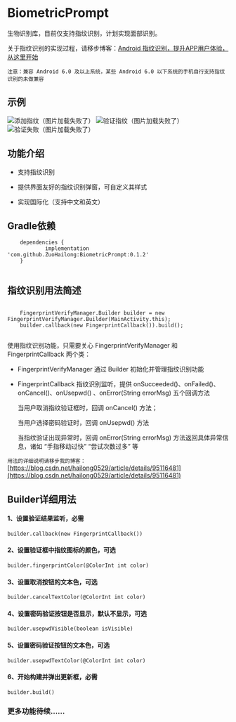 # BiometricPrompt

生物识别库，目前仅支持指纹识别，计划实现面部识别。

关于指纹识别的实现过程，请移步博客：[Android 指纹识别，提升APP用户体验，从这里开始](https://blog.csdn.net/hailong0529/article/details/95406183)

` 注意：兼容 Android 6.0 及以上系统，某些 Android 6.0 以下系统的手机自行支持指纹识别的未做兼容 `

## 示例

![添加指纹（图片加载失败了）](https://raw.githubusercontent.com/ZuoHailong/BiometricPrompt/master/example/file/add.png)
![验证指纹（图片加载失败了）](https://raw.githubusercontent.com/ZuoHailong/BiometricPrompt/master/example/file/verify.png)
![验证失败（图片加载失败了）](https://raw.githubusercontent.com/ZuoHailong/BiometricPrompt/master/example/file/fail.png)

## 功能介绍

- 支持指纹识别

- 提供界面友好的指纹识别弹窗，可自定义其样式

- 实现国际化（支持中文和英文）

## Gradle依赖

```
    dependencies {
            implementation 'com.github.ZuoHailong:BiometricPrompt:0.1.2'
	}
	
```
## 指纹识别用法简述
```

    FingerprintVerifyManager.Builder builder = new FingerprintVerifyManager.Builder(MainActivity.this);
    builder.callback(new FingerprintCallback()).build();
    
```
使用指纹识别功能，只需要关心 FingerprintVerifyManager 和 FingerprintCallback 两个类：

- FingerprintVerifyManager 通过 Builder 初始化并管理指纹识别功能

- FingerprintCallback 指纹识别监听，提供 onSucceeded()、onFailed()、onCancel()、onUsepwd() 、onError(String errorMsg) 五个回调方法

    当用户取消指纹验证框时，回调 onCancel() 方法；
    
    当用户选择密码验证时，回调 onUsepwd() 方法
    
    当指纹验证出现异常时，回调 onError(String errorMsg) 方法返回具体异常信息，诸如 “手指移动过快” “尝试次数过多” 等

` 用法的详细说明请移步我的博客： `[https://blog.csdn.net/hailong0529/article/details/95116481](https://blog.csdn.net/hailong0529/article/details/95116481)
    
## Builder详细用法

#### 1、设置验证结果监听，必需
```
builder.callback(new FingerprintCallback())
```
#### 2、设置验证框中指纹图标的颜色，可选
```
builder.fingerprintColor(@ColorInt int color)
```
#### 3、设置取消按钮的文本色，可选
```
builder.cancelTextColor(@ColorInt int color)
```
#### 4、设置密码验证按钮是否显示，默认不显示，可选
```
builder.usepwdVisible(boolean isVisible)
```
#### 5、设置密码验证按钮的文本色，可选
```
builder.usepwdTextColor(@ColorInt int color)
```
#### 6、开始构建并弹出更新框，必需
```
builder.build()
```

### 更多功能待续……

